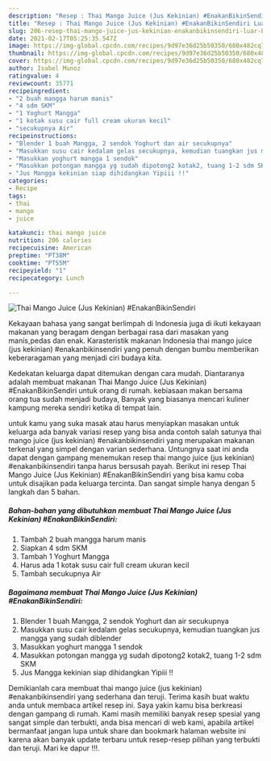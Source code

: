 ```yaml
---
description: "Resep : Thai Mango Juice (Jus Kekinian) #EnakanBikinSendiri Luar biasa"
title: "Resep : Thai Mango Juice (Jus Kekinian) #EnakanBikinSendiri Luar biasa"
slug: 206-resep-thai-mango-juice-jus-kekinian-enakanbikinsendiri-luar-biasa
date: 2021-02-17T05:25:35.547Z
image: https://img-global.cpcdn.com/recipes/9d97e36d25b50350/680x482cq70/thai-mango-juice-jus-kekinian-enakanbikinsendiri-foto-resep-utama.jpg
thumbnail: https://img-global.cpcdn.com/recipes/9d97e36d25b50350/680x482cq70/thai-mango-juice-jus-kekinian-enakanbikinsendiri-foto-resep-utama.jpg
cover: https://img-global.cpcdn.com/recipes/9d97e36d25b50350/680x482cq70/thai-mango-juice-jus-kekinian-enakanbikinsendiri-foto-resep-utama.jpg
author: Isabel Munoz
ratingvalue: 4
reviewcount: 35771
recipeingredient:
- "2 buah mangga harum manis"
- "4 sdm SKM"
- "1 Yoghurt Mangga"
- "1 kotak susu cair full cream ukuran kecil"
- "secukupnya Air"
recipeinstructions:
- "Blender 1 buah Mangga, 2 sendok Yoghurt dan air secukupnya"
- "Masukkan susu cair kedalam gelas secukupnya, kemudian tuangkan jus mangga yang sudah diblender"
- "Masukkan yoghurt mangga 1 sendok"
- "Masukkan potongan mangga yg sudah dipotong2 kotak2, tuang 1-2 sdm SKM"
- "Jus Mangga kekinian siap dihidangkan Yipiii !!"
categories:
- Recipe
tags:
- thai
- mango
- juice

katakunci: thai mango juice 
nutrition: 206 calories
recipecuisine: American
preptime: "PT38M"
cooktime: "PT55M"
recipeyield: "1"
recipecategory: Lunch

---
```



![Thai Mango Juice (Jus Kekinian) #EnakanBikinSendiri](https://img-global.cpcdn.com/recipes/9d97e36d25b50350/680x482cq70/thai-mango-juice-jus-kekinian-enakanbikinsendiri-foto-resep-utama.jpg)

Kekayaan bahasa yang sangat berlimpah di Indonesia juga di ikuti kekayaan makanan yang beragam dengan berbagai rasa dari masakan yang manis,pedas dan enak. Karasteristik makanan Indonesia thai mango juice (jus kekinian) #enakanbikinsendiri yang penuh dengan bumbu memberikan keberaragaman yang menjadi ciri budaya kita.




Kedekatan keluarga dapat ditemukan dengan cara mudah. Diantaranya adalah membuat makanan Thai Mango Juice (Jus Kekinian) #EnakanBikinSendiri untuk orang di rumah. kebiasaan makan bersama orang tua sudah menjadi budaya, Banyak yang biasanya mencari kuliner kampung mereka sendiri ketika di tempat lain.

untuk kamu yang suka masak atau harus menyiapkan masakan untuk keluarga ada banyak variasi resep yang bisa anda contoh salah satunya thai mango juice (jus kekinian) #enakanbikinsendiri yang merupakan makanan terkenal yang simpel dengan varian sederhana. Untungnya saat ini anda dapat dengan gampang menemukan resep thai mango juice (jus kekinian) #enakanbikinsendiri tanpa harus bersusah payah.
Berikut ini resep Thai Mango Juice (Jus Kekinian) #EnakanBikinSendiri yang bisa kamu coba untuk disajikan pada keluarga tercinta. Dan sangat simple hanya dengan 5 langkah dan 5 bahan.


<!--inarticleads1-->

##### Bahan-bahan yang dibutuhkan membuat Thai Mango Juice (Jus Kekinian) #EnakanBikinSendiri:

1. Tambah 2 buah mangga harum manis
1. Siapkan 4 sdm SKM
1. Tambah 1 Yoghurt Mangga
1. Harus ada 1 kotak susu cair full cream ukuran kecil
1. Tambah secukupnya Air




<!--inarticleads2-->

##### Bagaimana membuat  Thai Mango Juice (Jus Kekinian) #EnakanBikinSendiri:

1. Blender 1 buah Mangga, 2 sendok Yoghurt dan air secukupnya
1. Masukkan susu cair kedalam gelas secukupnya, kemudian tuangkan jus mangga yang sudah diblender
1. Masukkan yoghurt mangga 1 sendok
1. Masukkan potongan mangga yg sudah dipotong2 kotak2, tuang 1-2 sdm SKM
1. Jus Mangga kekinian siap dihidangkan Yipiii !!




Demikianlah cara membuat thai mango juice (jus kekinian) #enakanbikinsendiri yang sederhana dan teruji. Terima kasih buat waktu anda untuk membaca artikel resep ini. Saya yakin kamu bisa berkreasi dengan gampang di rumah. Kami masih memiliki banyak resep spesial yang sangat simple dan terbukti, anda bisa mencari di web kami, apabila artikel bermanfaat jangan lupa untuk share dan bookmark halaman website ini karena akan banyak update terbaru untuk resep-resep pilihan yang terbukti dan teruji. Mari ke dapur !!!. 
